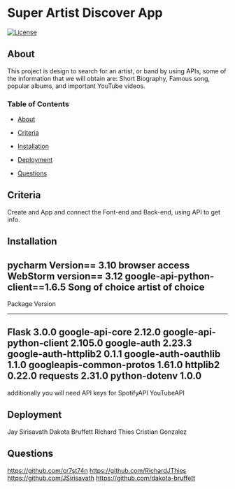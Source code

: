 
# Super Artist Discover App

[![License](https://img.shields.io/badge/License-Apache_2.0-yellowgreen.svg)](https://opensource.org/licenses/Apache-2.0)  

## About
This project is design to search for an artist, or band by using   APIs, some of the information that we will obtain are: Short Biography, Famous song, popular albums, and important YouTube videos. 

### Table of Contents
 * [About](#About)

 * [Criteria](#Criteria)

 * [Installation](#Installation)

 * [Deployment](#Deployment)

 * [Questions](#Questions)



## Criteria
Create and App and connect the Font-end and Back-end, using API to get info.


## Installation
pycharm Version== 3.10
browser access
WebStorm version== 3.12
google-api-python-client==1.6.5
Song of choice
artist of choice
----------------------------------
Package                  Version
------------------------ ---------
Flask                    3.0.0
google-api-core          2.12.0
google-api-python-client 2.105.0
google-auth              2.23.3
google-auth-httplib2     0.1.1
google-auth-oauthlib     1.1.0
googleapis-common-protos 1.61.0
httplib2                 0.22.0
requests                 2.31.0
python-dotenv            1.0.0
---------------------------------
additionally you will need API keys for 
SpotifyAPI
YouTubeAPI

## Deployment
Jay Sirisavath
Dakota Bruffett
Richard Thies
Cristian Gonzalez

## Questions
 
https://github.com/cr7st74n
https://github.com/RichardJThies
https://github.com/JSirisavath
https://github.com/dakota-bruffett

